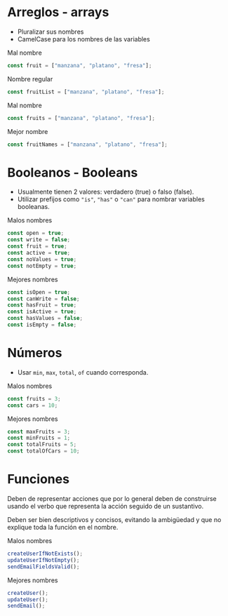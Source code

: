 # Arreglos - arrays

- Pluralizar sus nombres
- CamelCase para los nombres de las variables

Mal nombre

```javascript
const fruit = ["manzana", "platano", "fresa"];
```

Nombre regular

```javascript
const fruitList = ["manzana", "platano", "fresa"];
```

Mal nombre

```javascript
const fruits = ["manzana", "platano", "fresa"];
```

Mejor nombre

```javascript
const fruitNames = ["manzana", "platano", "fresa"];
```

# Booleanos - Booleans

- Usualmente tienen 2 valores: verdadero (true) o falso (false).
- Utilizar prefijos como `"is"`, `"has"` o `"can"` para nombrar variables
  booleanas.

Malos nombres

```javascript
const open = true;
const write = false;
const fruit = true;
const active = true;
const noValues = true;
const notEmpty = true;
```

Mejores nombres

```javascript
const isOpen = true;
const canWrite = false;
const hasFruit = true;
const isActive = true;
const hasValues = false;
const isEmpty = false;
```

# Números

- Usar `min`, `max`, `total`, `of` cuando corresponda.

Malos nombres

```javascript
const fruits = 3;
const cars = 10;
```

Mejores nombres

```javascript
const maxFruits = 3;
const minFruits = 1;
const totalFruits = 5;
const totalOfCars = 10;
```

# Funciones

Deben de representar acciones que por lo general deben de construirse usando el
verbo que representa la acción seguido de un sustantivo.

Deben ser bien descriptivos y concisos, evitando la ambigüedad y que no explique
toda la función en el nombre.

Malos nombres

```javascript
createUserIfNotExists();
updateUserIfNotEmpty();
sendEmailFieldsValid();
```

Mejores nombres

```javascript
createUser();
updateUser();
sendEmail();
```
